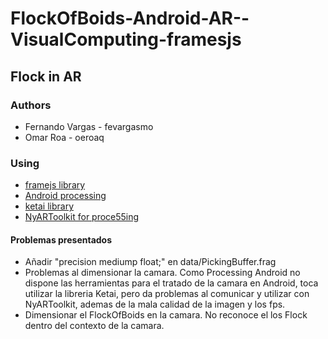 # FlockOfBoids-Android-AR--VisualComputing-framesjs
## Flock in AR
### Authors
- Fernando Vargas - fevargasmo
- Omar Roa - oeroaq
### Using
- [framejs library](https://github.com/VisualComputing/framesjs/tree/geom)
- [Android processing](http://android.processing.org/)
- [ketai library](http://ketai.org/)
- [NyARToolkit for proce55ing](https://github.com/nyatla/NyARToolkit-for-Processing/blob/master/README.EN.md)

#### Problemas presentados
 - Añadir "precision mediump float;" en data/PickingBuffer.frag
 - Problemas al dimensionar la camara. Como Processing Android no dispone las herramientas para el tratado de la camara en Android, toca utilizar la libreria Ketai, pero da problemas al comunicar y utilizar con NyARToolkit, ademas de la mala calidad de la imagen y los fps.
 - Dimensionar el FlockOfBoids en la camara. No reconoce el los Flock dentro del contexto de la camara.
